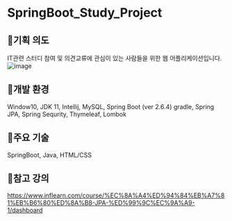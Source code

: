 # SpringBoot_Study_Project



## 🎈기획 의도
 IT관련 스터디 참여 및 의견교류에 관심이 있는 사람들을 위한 웹 어플리케이션입니다.
![image](https://user-images.githubusercontent.com/87368059/163926150-0eaf2eb0-5cd7-4f6b-852a-25653f87ca56.png)


## 🎈개발 환경
 Window10, JDK 11, Intellij, MySQL, Spring Boot (ver 2.6.4) gradle, 
 Spring JPA, Spring Sequrity, Thymeleaf, Lombok


## 🎈주요 기술
 SpringBoot, Java, HTML/CSS

## 🎈참고 강의  
  https://www.inflearn.com/course/%EC%8A%A4%ED%94%84%EB%A7%81%EB%B6%80%ED%8A%B8-JPA-%ED%99%9C%EC%9A%A9-1/dashboard
